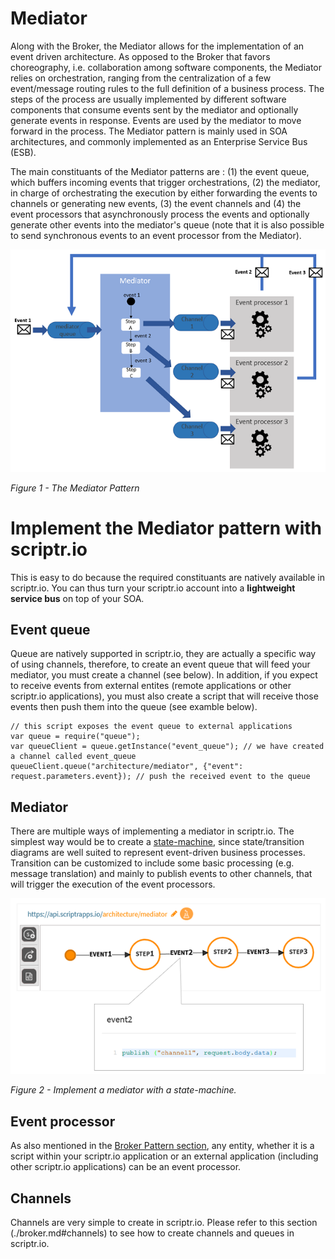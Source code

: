 # Mediator

Along with the Broker, the Mediator allows for the implementation of an event driven architecture. As opposed to the Broker that favors choreography, i.e. collaboration among software components, the Mediator relies on orchestration, ranging from the centralization of a few event/message routing rules to the full definition of a business process. The steps of the process are usually implemented by different software components that consume events sent by the mediator and optionally generate events in response. Events are used by the mediator to move forward in the process. The Mediator pattern is mainly used in SOA architectures, and commonly implemented as an Enterprise Service Bus (ESB).

The main constituants of the Mediator patterns are : (1) the event queue, which buffers incoming events that trigger orchestrations, (2) the mediator, in charge of orchestrating the execution by either forwarding the events to channels or generating new events, (3) the event channels and (4) the event processors that asynchronously process the events and optionally generate other events into the mediator's queue (note that it is also possible to send synchronous events to an event processor from the Mediator). 

![mediator](./mediator.PNG)

*Figure 1 - The Mediator Pattern*

# Implement the Mediator pattern with scriptr.io

This is easy to do because the required constituants are natively available in scriptr.io. You can thus turn your scriptr.io account into a **lightweight service bus** on top of your SOA.

## Event queue
Queue are natively supported in scriptr.io, they are actually a specific way of using channels, therefore, to create an event queue that will feed your mediator, you must create a channel (see below). In addition, if you expect to receive events from external entites (remote applications or other scriptr.io applications), you must also create a script that will receive those events then push them into the queue (see examble below). 

```
// this script exposes the event queue to external applications
var queue = require("queue");
var queueClient = queue.getInstance("event_queue"); // we have created a channel called event_queue 
queueClient.queue("architecture/mediator", {"event": request.parameters.event}); // push the received event to the queue
``` 
## Mediator
There are multiple ways of implementing a mediator in scriptr.io. The simplest way would be to create a [state-machine](https://blog.scriptr.io/using-finite-state-machines-to-build-iot-applications/), since state/transition diagrams are well suited to represent event-driven business processes. Transition can be customized to include some basic processing (e.g. message translation) and mainly to publish events to other channels, that will trigger the execution of the event processors.

![mediator](./statemachine.PNG)

*Figure 2 - Implement a mediator with a state-machine.*

## Event processor
As also mentioned in the [Broker Pattern section](./broker.md#event-processors), any entity, whether it is a script within your scriptr.io application or an external application (including other scriptr.io applications) can be an event processor. 
## Channels
Channels are very simple to create in scriptr.io. Please refer to this section (./broker.md#channels) to see how to create channels and queues in scriptr.io.



